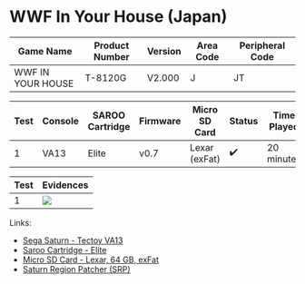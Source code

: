 # WWF In Your House (Japan)

| Game Name         | Product Number | Version | Area Code | Peripheral Code |
| ----------------- | -------------- | ------- | --------- | --------------- |
| WWF IN YOUR HOUSE | T-8120G        | V2.000  | J         | JT              |

| Test | Console | SAROO Cartridge | Firmware | Micro SD Card | Status             | Time Played |
| ---- | ------- | --------------- | -------- | ------------- | ------------------ | ----------- |
| 1    | VA13    | Elite           | v0.7     | Lexar (exFat) | :heavy_check_mark: | 20 minutes  |

| Test | Evidences                                                                                        |
| ---- | ------------------------------------------------------------------------------------------------ |
| 1    | [![](https://img.youtube.com/vi/2mkAvLmh9Sg/0.jpg)](https://www.youtube.com/watch?v=2mkAvLmh9Sg) |

Links:

- [Sega Saturn - Tectoy VA13](../../../Info/Consoles/VA13/README.md)
- [Saroo Cartridge - Elite](../../../../Info/Cartridges/GuangzhouSanStarOnlineShop/1.6/README.md)
- [Micro SD Card - Lexar, 64 GB, exFat](../../../../Info/SdCards/Lexar/64GB/exfat/README.md)
- [Saturn Region Patcher (SRP)](https://segaxtreme.net/resources/saturn-region-patcher.81/download)
